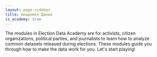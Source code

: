 ```yaml
---
layout: page-sidebar
title: Академія Даних
is_academy: true
---
```


The modules in Election Data Academy are for activists, citizen organizations, political parties, and journalists to learn how to analyze common datasets released during elections. These modules guide you through how to make the data work for you. Let's start playing!
